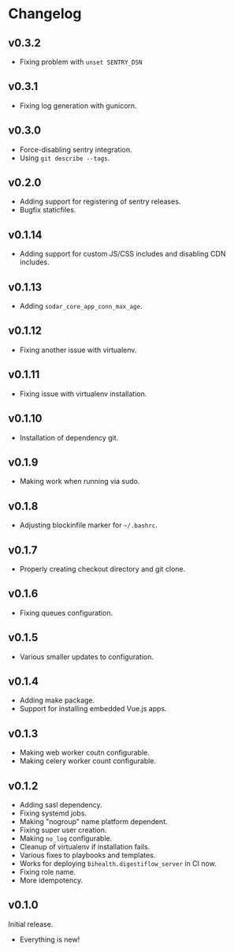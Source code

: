 # Changelog

## v0.3.2

- Fixing problem with `unset SENTRY_DSN`

## v0.3.1

- Fixing log generation with gunicorn.

## v0.3.0

- Force-disabling sentry integration.
- Using `git describe --tags`.

## v0.2.0

- Adding support for registering of sentry releases.
- Bugfix staticfiles.

## v0.1.14

- Adding support for custom JS/CSS includes and disabling CDN includes.

## v0.1.13

- Adding `sodar_core_app_conn_max_age`.

## v0.1.12

- Fixing another issue with virtualenv.

## v0.1.11

- Fixing issue with virtualenv installation.

## v0.1.10

- Installation of dependency git.

## v0.1.9

- Making work when running via sudo.

## v0.1.8

- Adjusting blockinfile marker for `~/.bashrc`.

## v0.1.7

- Properly creating checkout directory and git clone.

## v0.1.6

- Fixing queues configuration.

## v0.1.5

- Various smaller updates to configuration.

## v0.1.4

- Adding make package.
- Support for installing embedded Vue.js apps.

## v0.1.3

- Making web worker coutn configurable.
- Making celery worker count configurable.

## v0.1.2

- Adding sasl dependency.
- Fixing systemd jobs.
- Making "nogroup" name platform dependent.
- Fixing super user creation.
- Making `no_log` configurable.
- Cleanup of virtualenv if installation fails.
- Various fixes to playbooks and templates.
- Works for deploying `bihealth.digestiflow_server` in CI now.
- Fixing role name.
- More idempotency.

## v0.1.0

Initial release.

- Everything is new!
